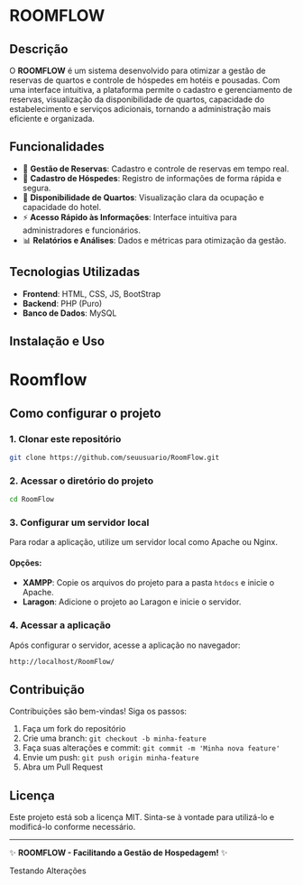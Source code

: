 # ROOMFLOW

## Descrição
O **ROOMFLOW** é um sistema desenvolvido para otimizar a gestão de reservas de quartos e controle de hóspedes em hotéis e pousadas. Com uma interface intuitiva, a plataforma permite o cadastro e gerenciamento de reservas, visualização da disponibilidade de quartos, capacidade do estabelecimento e serviços adicionais, tornando a administração mais eficiente e organizada.

## Funcionalidades
- 📅 **Gestão de Reservas**: Cadastro e controle de reservas em tempo real.
- 👤 **Cadastro de Hóspedes**: Registro de informações de forma rápida e segura.
- 🏨 **Disponibilidade de Quartos**: Visualização clara da ocupação e capacidade do hotel.
- ⚡ **Acesso Rápido às Informações**: Interface intuitiva para administradores e funcionários.
- 📊 **Relatórios e Análises**: Dados e métricas para otimização da gestão.

## Tecnologias Utilizadas
- **Frontend**: HTML, CSS, JS, BootStrap
- **Backend**: PHP (Puro)
- **Banco de Dados**: MySQL

## Instalação e Uso

# Roomflow

## Como configurar o projeto

### 1. Clonar este repositório
```bash
git clone https://github.com/seuusuario/RoomFlow.git
```

### 2. Acessar o diretório do projeto
```bash
cd RoomFlow
```

### 3. Configurar um servidor local
Para rodar a aplicação, utilize um servidor local como Apache ou Nginx.

#### Opções:
- **XAMPP**: Copie os arquivos do projeto para a pasta `htdocs` e inicie o Apache.
- **Laragon**: Adicione o projeto ao Laragon e inicie o servidor.

### 4. Acessar a aplicação
Após configurar o servidor, acesse a aplicação no navegador:
```bash
http://localhost/RoomFlow/
```

## Contribuição
Contribuições são bem-vindas! Siga os passos:
1. Faça um fork do repositório
2. Crie uma branch: `git checkout -b minha-feature`
3. Faça suas alterações e commit: `git commit -m 'Minha nova feature'`
4. Envie um push: `git push origin minha-feature`
5. Abra um Pull Request

## Licença
Este projeto está sob a licença MIT. Sinta-se à vontade para utilizá-lo e modificá-lo conforme necessário.

---
✨ **ROOMFLOW - Facilitando a Gestão de Hospedagem!** ✨


Testando Alterações
